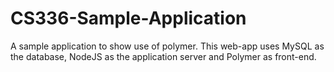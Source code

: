 # CS336-Sample-Application
A sample application to show use of polymer. This web-app uses MySQL as the database, NodeJS as the application server and Polymer as front-end.
